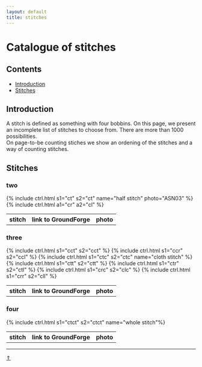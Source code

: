 ```yaml
---
layout: default
title: stitches
---
```


# Catalogue of stitches

## Contents

* [Introduction](#introduction)
* [Stitches](#stitches)

## Introduction

A stitch is defined as something with four bobbins.
On this page, we present an incomplete list of stitches to choose from. There are more than 1000 possibilities.   
On page-to-be counting stiches we show an ordening of the stitches and a way of counting stitches.   

## Stitches
### two   

<table>
  <tr><th>stitch</th><th>link to GroundForge</th><th>photo</th>
  {% include ctrl.html s1="ct" s2="ct" name="half stitch" photo="ASN03" %}
  {% include ctrl.html a1="cr" a2="cl" %}
</table>

### three

<table>
  <tr><th>stitch</th><th>link to GroundForge</th><th>photo</th>
  {% include ctrl.html s1="cct" s2="cct" %}
  {% include ctrl.html s1="ccr" s2="ccl" %}
  {% include ctrl.html s1="ctc" s2="ctc" name="cloth stitch" %}
  {% include ctrl.html s1="ctt" s2="ctt" %}
  {% include ctrl.html s1="ctr" s2="ctl" %}
  {% include ctrl.html s1="crc" s2="clc" %}
  {% include ctrl.html s1="crr" s2="cll" %}
</table>

### four

<table>
   <tr><th>stitch</th><th>link to GroundForge</th><th>photo</th>
   {% include ctrl.html s1="ctct" s2="ctct" name="whole stitch"%}
</table>

***
[&uArr;]()




